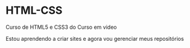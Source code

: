 # HTML-CSS
 Curso de HTML5 e CSS3 do Curso em video

 Estou aprendendo a criar sites e agora vou gerenciar meus repositórios
